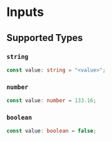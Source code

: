 # Inputs


## Supported Types

### `string`

```typescript
const value: string = "<value>";
```

### `number`

```typescript
const value: number = 133.16;
```

### `boolean`

```typescript
const value: boolean = false;
```

